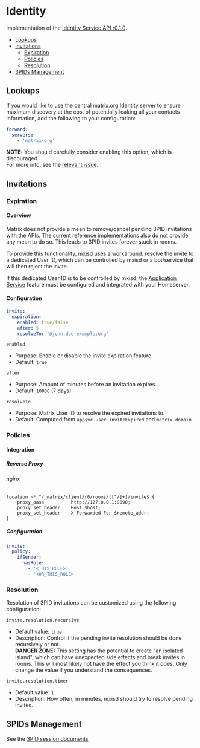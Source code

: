 # Identity
Implementation of the [Identity Service API r0.1.0](https://matrix.org/docs/spec/identity_service/r0.1.0.html).

- [Lookups](#lookups)
- [Invitations](#invitations)
  - [Expiration](#expiration)
  - [Policies](#policies)
  - [Resolution](#resolution)
- [3PIDs Management](#3pids-management)

## Lookups
If you would like to use the central matrix.org Identity server to ensure maximum discovery at the cost of potentially
leaking all your contacts information, add the following to your configuration:
```yaml
forward:
  servers:
    - 'matrix-org'
```
**NOTE:** You should carefully consider enabling this option, which is discouraged.  
For more info, see the [relevant issue](https://github.com/kamax-matrix/mxisd/issues/76).

## Invitations
### Expiration
#### Overview
Matrix does not provide a mean to remove/cancel pending 3PID invitations with the APIs. The current reference
implementations also do not provide any mean to do so. This leads to 3PID invites forever stuck in rooms.

To provide this functionality, mxisd uses a workaround: resolve the invite to a dedicated User ID, which can be
controlled by mxisd or a bot/service that will then reject the invite.

If this dedicated User ID is to be controlled by mxisd, the [Application Service](experimental/application-service.md)
feature must be configured and integrated with your Homeserver.

#### Configuration
```yaml
invite:
  expiration:
    enabled: true/false
    after: 5
    resolveTo: '@john.doe:example.org'
```
`enabled`
- Purpose: Enable or disable the invite expiration feature.
- Default: `true`

`after` 
- Purpose: Amount of minutes before an invitation expires.
- Default: `10080` (7 days)

`resolveTo`
- Purpose: Matrix User ID to resolve the expired invitations to.
- Default: Computed from `appsvc.user.inviteExpired` and `matrix.domain`

### Policies
#### Integration
##### Reverse Proxy
###### nginx
```nginx
location ~* ^/_matrix/client/r0/rooms/([^/]+)/invite$ {
    proxy_pass		    http://127.0.0.1:8090;
    proxy_set_header	Host $host;
    proxy_set_header	X-Forwarded-For $remote_addr;
}
```

##### Configuration
```yaml
invite:
  policy:
    ifSender:
      hasRole:
        - '<THIS_ROLE>'
        - '<OR_THIS_ROLE>'
```

### Resolution
Resolution of 3PID invitations can be customized using the following configuration:

`invite.resolution.recursive`  
- Default value: `true`  
- Description: Control if the pending invite resolution should be done recursively or not.  
  **DANGER ZONE:** This setting has the potential to create "an isolated island", which can have unexpected side effects
  and break invites in rooms. This will most likely not have the effect you think it does. Only change the value if you
  understand the consequences.

`invite.resolution.timer`  
- Default value: `1`  
- Description: How often, in minutes, mxisd should try to resolve pending invites.

## 3PIDs Management
See the [3PID session documents](../threepids/session)
